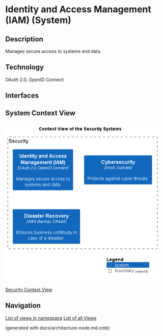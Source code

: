 # Identity and Access Management (IAM) (System)
## Description
Manages secure access to systems and data.

## Technology
OAuth 2.0, OpenID Connect


## Interfaces

## System Context View
![Context View of the Security Systems](../../mybank/security/context-view.png)

[Security Context View](../../mybank/security/context-view.md)


## Navigation
[List of views in namespace](./views-in-namespace.md)
[List of all Views](../../views.md)

(generated with docs/architecture-node.md.cmb)

